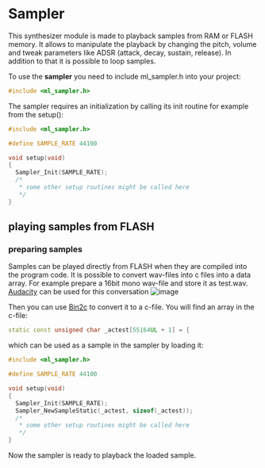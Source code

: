 # Sampler
This synthesizer module is made to playback samples from RAM or FLASH memory.
It allows to manipulate the playback by changing the pitch, volume and tweak parameters like ADSR (attack, decay, sustain, release).
In addition to that it is possible to loop samples.

To use the **sampler** you need to include ml_sampler.h into your project:
```cpp
#include <ml_sampler.h>

```

The sampler requires an initialization by calling its init routine for example from the setup():
```cpp
#include <ml_sampler.h>

#define SAMPLE_RATE 44100

void setup(void)
{
  Sampler_Init(SAMPLE_RATE);
  /*
   * some other setup routines might be called here
   */
}
```


## playing samples from FLASH
### preparing samples
Samples can be played directly from FLASH when they are compiled into the program code.
It is possible to convert wav-files into c files into a data array.
For example prepare a 16bit mono wav-file and store it as test.wav.
[Audacity](https://www.audacity.de/) can be used for this conversation
![image](https://github.com/user-attachments/assets/7cbfe52e-24f7-45c9-a8a6-a54b0d1aa272)

Then you can use [Bin2c](https://www.segger.com/free-utilities/bin2c/) to convert it to a c-file.
You will find an array in the c-file:
```cpp
static const unsigned char _actest[55164UL + 1] = {
```
which can be used as a sample in the sampler by loading it:
```cpp
#include <ml_sampler.h>

#define SAMPLE_RATE 44100

void setup(void)
{
  Sampler_Init(SAMPLE_RATE);
  Sampler_NewSampleStatic(_actest, sizeof(_actest));
  /*
   * some other setup routines might be called here
   */
}
```
Now the sampler is ready to playback the loaded sample.
